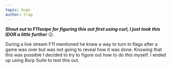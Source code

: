 ```yaml
---
topic: bugs
author: trap
---
```


***Shout out to F11snipe for figuring this out first using curl, I just took this IDOR a little further*** 😉️.

During a live stream F11 mentioned he knew a way to turn in flags after a game was over but was not going to reveal how it was done. Knowing that this was possible I decided to try to figure out how to do this myself. I ended up using Burp Suite to test this out.
